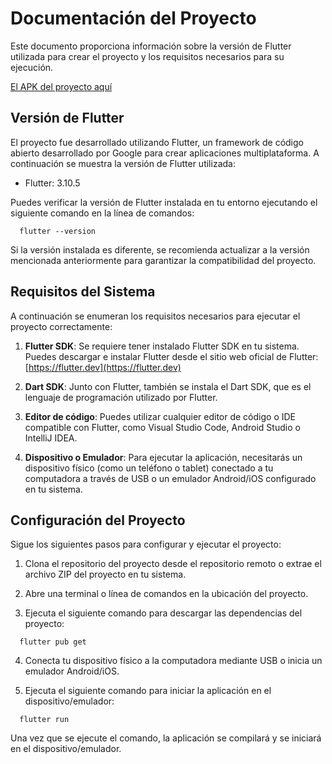 # Documentación del Proyecto

Este documento proporciona información sobre la versión de Flutter utilizada para crear el proyecto y los requisitos necesarios para su ejecución.

[El APK del proyecto aquí](/apk/)


## Versión de Flutter

El proyecto fue desarrollado utilizando Flutter, un framework de código abierto desarrollado por Google para crear aplicaciones multiplataforma. A continuación se muestra la versión de Flutter utilizada:

- Flutter: 3.10.5

Puedes verificar la versión de Flutter instalada en tu entorno ejecutando el siguiente comando en la línea de comandos:

```
  flutter --version
```

Si la versión instalada es diferente, se recomienda actualizar a la versión mencionada anteriormente para garantizar la compatibilidad del proyecto.

## Requisitos del Sistema

A continuación se enumeran los requisitos necesarios para ejecutar el proyecto correctamente:

1. **Flutter SDK**: Se requiere tener instalado Flutter SDK en tu sistema. Puedes descargar e instalar Flutter desde el sitio web oficial de Flutter: [https://flutter.dev](https://flutter.dev)

2. **Dart SDK**: Junto con Flutter, también se instala el Dart SDK, que es el lenguaje de programación utilizado por Flutter.

3. **Editor de código**: Puedes utilizar cualquier editor de código o IDE compatible con Flutter, como Visual Studio Code, Android Studio o IntelliJ IDEA.

4. **Dispositivo o Emulador**: Para ejecutar la aplicación, necesitarás un dispositivo físico (como un teléfono o tablet) conectado a tu computadora a través de USB o un emulador Android/iOS configurado en tu sistema.

## Configuración del Proyecto

Sigue los siguientes pasos para configurar y ejecutar el proyecto:

1. Clona el repositorio del proyecto desde el repositorio remoto o extrae el archivo ZIP del proyecto en tu sistema.

2. Abre una terminal o línea de comandos en la ubicación del proyecto.

3. Ejecuta el siguiente comando para descargar las dependencias del proyecto:

```
  flutter pub get
```

4. Conecta tu dispositivo físico a la computadora mediante USB o inicia un emulador Android/iOS.

5. Ejecuta el siguiente comando para iniciar la aplicación en el dispositivo/emulador:

```
  flutter run
```

Una vez que se ejecute el comando, la aplicación se compilará y se iniciará en el dispositivo/emulador.
